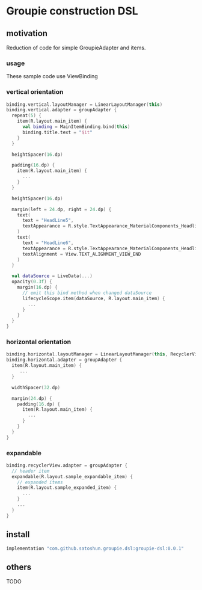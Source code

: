 # Groupie construction DSL

## motivation

Reduction of code for simple GroupieAdapter and items.

### usage

These sample code use ViewBinding

### vertical orientation

```kotlin
binding.vertical.layoutManager = LinearLayoutManager(this)
binding.vertical.adapter = groupAdapter {
  repeat(5) {
    item(R.layout.main_item) {
      val binding = MainItemBinding.bind(this)
      binding.title.text = "$it"
    }
  }

  heightSpacer(16.dp)

  padding(16.dp) {
    item(R.layout.main_item) {
      ...
    }
  }

  heightSpacer(16.dp)

  margin(left = 24.dp, right = 24.dp) {
    text(
      text = "HeadLine5",
      textAppearance = R.style.TextAppearance_MaterialComponents_Headline5
    )
    text(
      text = "HeadLine6",
      textAppearance = R.style.TextAppearance_MaterialComponents_Headline6,
      textAlignment = View.TEXT_ALIGNMENT_VIEW_END
    )
  }

  val dataSource = LiveData(...)
  opacity(0.3f) {
    margin(16.dp) {
      // emit this bind method when changed dataSource
      lifecycleScope.item(dataSource, R.layout.main_item) {
        ...
      }
    }
  }
}
```

### horizontal orientation

```kotlin
binding.horizontal.layoutManager = LinearLayoutManager(this, RecyclerView.HORIZONTAL, false)
binding.horizontal.adapter = groupAdapter {
  item(R.layout.main_item) {
     ...
  }

  widthSpacer(32.dp)

  margin(24.dp) {
    padding(16.dp) {
      item(R.layout.main_item) {
        ...
      }
    }
  }
}
```

### expandable

```kotlin
binding.recyclerView.adapter = groupAdapter {
  // header item
  expandable(R.layout.sample_expandable_item) {
    // expanded items
    item(R.layout.sample_expanded_item) {
      ...
    }
    ...
  }
}
```

## install

```groovy
implementation "com.github.satoshun.groupie.dsl:groupie-dsl:0.0.1"
```

## others

TODO

